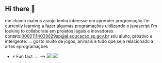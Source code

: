## Hi there 👋

me chamo mateus araujo
tenho interesse em aprender programação
i'm currently learning a fazer algumas programações ultilizando o javascript
i'm looking to collaborate em projetos legais e inovadores 
contato:00001114038829sp@al.educacao.sp.gov.br
sou aluno, proativo e inteligente: ...
gosto muito de jogos, animais e tudo que seja relacionado a artes eprogramações 
- ⚡ Fun fact: ...
-->
![](https://media1.tenor.com/m/GqOoWCxt5DEAAAAC/fast-car.gif)
![](https://media1.tenor.com/m/gCCgHcEJBQkAAAAd/cat-through-traffic.gif)
